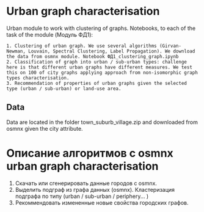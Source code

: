 # Urban graph characterisation

Urban module to work with clustering of graphs.
Notebooks, to each of the task of the module (Модуль ФД1):


    1. Сlustering of urban graph. We use several algorithms (Girvan-Newman, Louvain, Spectral Clustering, Label Propagation). We download the data from osmnx module. Notebook ФД1_clustering_graph.ipynb
    2. Classification of graph into urban / sub-urban types: challenge here is that different urban graphs have different measures. We test this on 100 of city graphs applying approach from non-isomorphic graph types characterisation. 
    3. Recommendation of properties of urban graphs given the selected type (urban / sub-urban) or land-use area. 


## Data 

Data are located in the folder town_suburb_village.zip and downloaded from osmnx given the city attribute. 

# Описание алгоритмов с osmnx urban graph characterisation 

1. Скачать или сгенерировать данные городов с osmnx.
2. Выделить подграф из графа данных (osmnx).
    Кластеризация подграфа по типу (urban / sub-urban / periphery... )
3. Рекоммендовать измененные новые свойства городских графов.

